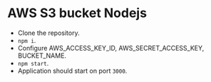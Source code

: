 # AWS S3 bucket Nodejs

* Clone the repository.
* `npm i`.
* Configure AWS_ACCESS_KEY_ID, AWS_SECRET_ACCESS_KEY, BUCKET_NAME.
* `npm start`.
* Application should start on port `3000`.
